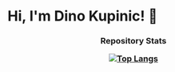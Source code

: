 # Hi, I'm Dino Kupinic! 👋

<h3 align="center">

Repository Stats

[![Top Langs](https://github-readme-stats.vercel.app/api/top-langs/?username=Dino-Kupinic&layout=compact&hide=html,css,cmake,dockerfile&theme=dark&langs_count=15&card_width=400)](https://github.com/anuraghazra/github-readme-stats)
